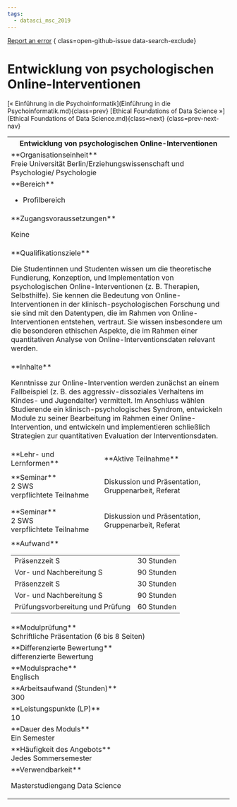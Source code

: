 ```yaml
---
tags:
  - datasci_msc_2019
---
```

[Report an error](https://github.com/SGSSGene/FUB-SUP/issues/new?title=Error%20in%20%22Entwicklung%20von%20psychologischen%20Online-Interventionen%22&body=There%20seems%20to%20be%20an%20error%20in%20module%20%22Entwicklung%20von%20psychologischen%20Online-Interventionen%22%2E%0A%0A%3CDescribe%20here%20a%20slightly%20more%20detailed%20description%20of%20what%20is%20wrong%3E&labels=bug)
{ class=open-github-issue data-search-exclude}

# Entwicklung von psychologischen Online-Interventionen

[« Einführung in die Psychoinformatik](Einführung in die Psychoinformatik.md){class=prev}
[Ethical Foundations of Data Science »](Ethical Foundations of Data Science.md){class=next}
{class=prev-next-nav}

<table markdown id="moduledesc">
<tr markdown class="moduledesc_head"><th colspan="2">Entwicklung von psychologischen Online-Interventionen </th></tr>
<tr markdown><td colspan="2">**Organisationseinheit**   <br>Freie Universität Berlin/Erziehungswissenschaft und Psychologie/ Psychologie</td></tr>

<tr markdown><td colspan="2">**Bereich**<br>


- Profilbereich

</td></tr>

<tr markdown><td colspan="2">**Zugangsvoraussetzungen** <br>

Keine


</td></tr>
<tr markdown><td colspan="2">**Qualifikationsziele**    <br>

Die Studentinnen und Studenten wissen um die theoretische Fundierung,
Konzeption, und Implementation von psychologischen Online-Interventionen (z.
B. Therapien, Selbsthilfe). Sie kennen die Bedeutung von
Online-Interventionen in der klinisch-psychologischen Forschung und sie sind
mit den Datentypen, die im Rahmen von Online- Interventionen entstehen,
vertraut. Sie wissen insbesondere um die besonderen ethischen Aspekte, die
im Rahmen einer quantitativen Analyse von Online-Interventionsdaten relevant
werden.


</td></tr>
<tr markdown><td colspan="2">**Inhalte**                <br>

Kenntnisse zur Online-Intervention werden zunächst an einem Fallbeispiel (z.
B. des aggressiv-dissoziales Verhaltens im Kindes- und Jugendalter)
vermittelt. Im Anschluss wählen Studierende ein klinisch-psychologisches
Syndrom, entwickeln Module zu seiner Bearbeitung im Rahmen einer
Online-Intervention, und entwickeln und implementieren schließlich
Strategien zur quantitativen Evaluation der Interventionsdaten.


</td></tr>

<tr markdown><td>**Lehr- und Lernformen**</td><td>**Aktive Teilnahme**</td></tr>
<tr markdown><td> **Seminar** <br>2 SWS <br> verpflichtete Teilnahme</td><td>

Diskussion und Präsentation, Gruppenarbeit, Referat
</td></tr>
<tr markdown><td> **Seminar** <br>2 SWS <br> verpflichtete Teilnahme</td><td>

Diskussion und Präsentation, Gruppenarbeit, Referat
</td></tr>
<tr markdown><td colspan="2">**Aufwand**                <br>
<table class="aufwand_table">
<tr><td>Präsenzzeit S</td><td>30 Stunden</td></tr>
<tr><td>Vor- und Nachbereitung S</td><td>90 Stunden</td></tr>
<tr><td>Präsenzzeit S</td><td>30 Stunden</td></tr>
<tr><td>Vor- und Nachbereitung S</td><td>90 Stunden</td></tr>
<tr><td>Prüfungsvorbereitung und Prüfung</td><td>60 Stunden</td></tr>
</table>

</td></tr>
<tr markdown><td colspan="2">**Modulprüfung**             <br>Schriftliche Präsentation (6 bis 8 Seiten)


</td></tr>
<tr markdown><td colspan="2">**Differenzierte Bewertung** <br>differenzierte Bewertung

</td></tr>
<tr markdown><td colspan="2">**Modulsprache**             <br>Englisch</td></tr>
<tr markdown><td colspan="2">**Arbeitsaufwand (Stunden)** <br>300</td></tr>
<tr markdown><td colspan="2">**Leistungspunkte (LP)**     <br>10</td></tr>
<tr markdown><td colspan="2">**Dauer des Moduls**         <br>Ein Semester</td></tr>
<tr markdown><td colspan="2">**Häufigkeit des Angebots**  <br>Jedes Sommersemester</td></tr>
<tr markdown><td colspan="2">**Verwendbarkeit**           <br>

Masterstudiengang Data Science


</td></tr>


</table>
